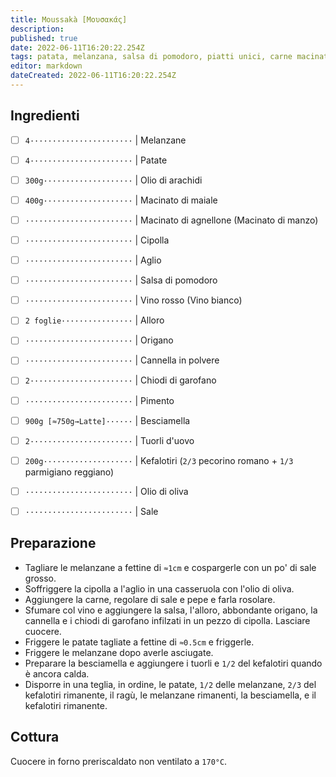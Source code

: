 ```yaml
---
title: Moussakà [Μουσακάς]
description: 
published: true
date: 2022-06-11T16:20:22.254Z
tags: patata, melanzana, salsa di pomodoro, piatti unici, carne macinata, besciamella, kefalotiri
editor: markdown
dateCreated: 2022-06-11T16:20:22.254Z
---
```


## Ingredienti

* [ ] `4·······················` | Melanzane
* [ ] `4·······················` | Patate
* [ ] `300g····················` | Olio di arachidi
* [ ] `400g····················` | Macinato di maiale
* [ ] `························` | Macinato di agnellone (Macinato di manzo)
* [ ] `························` | Cipolla
* [ ] `························` | Aglio
* [ ] `························` | Salsa di pomodoro
* [ ] `························` | Vino rosso (Vino bianco)
* [ ] `2 foglie················` | Alloro
* [ ] `························` | Origano
* [ ] `························` | Cannella in polvere
* [ ] `2·······················` | Chiodi di garofano
* [ ] `························` | Pimento
* [ ] `900g [≈750g→Latte]······` | Besciamella
* [ ] `2·······················` | Tuorli d'uovo
* [ ] `200g····················` | Kefalotiri (`2/3` pecorino romano + `1/3` parmigiano reggiano)
* [ ] `························` | Olio di oliva
* [ ] `························` | Sale


## Preparazione

* Tagliare le melanzane a fettine di `≈1cm` e cospargerle con un po' di sale grosso.
* Soffriggere la cipolla a l'aglio in una casseruola con l'olio di oliva.
* Aggiungere la carne, regolare di sale e pepe e farla rosolare.
* Sfumare col vino e aggiungere la salsa, l'alloro, abbondante origano, la cannella e i chiodi di garofano infilzati in un pezzo di cipolla. Lasciare cuocere.
* Friggere le patate tagliate a fettine di `≈0.5cm` e friggerle.
* Friggere le melanzane dopo averle asciugate.
* Preparare la besciamella e aggiungere i tuorli e `1/2` del kefalotiri quando è ancora calda.
* Disporre in una teglia, in ordine, le patate, `1/2` delle melanzane, `2/3` del kefalotiri rimanente, il ragù, le melanzane rimanenti, la besciamella, e il kefalotiri rimanente.

## Cottura

Cuocere in forno preriscaldato non ventilato a `170°C`.